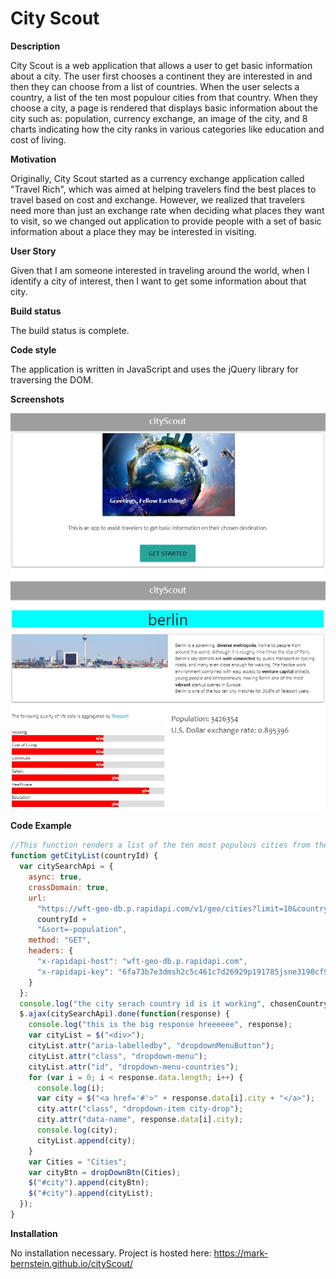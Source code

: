 # City Scout

**Description**

City Scout is a web application that allows a user to get basic information about a city. The user first chooses a continent they are interested in and then they can choose from a list of countries. When the user selects a country, a list of the ten most populour cities from that country. When they choose a city, a page is rendered that displays basic information about the city such as: population, currency exchange, an image of the city, and 8 charts indicating how the city ranks in various categories like education and cost of living.

**Motivation**

Originally, City Scout started as a currency exchange application called "Travel Rich", which was aimed at helping travelers find the best places to travel based on cost and exchange. However, we realized that travelers need more than just an exchange rate when deciding what places they want to visit, so we changed out application to provide people with a set of basic information about a place they may be interested in visiting.

**User Story**

Given that I am someone interested in traveling around the world, when I identify a city of interest, then I want to get some information about that city.

**Build status**

The build status is complete.

**Code style**

The application is written in JavaScript and uses the jQuery library for traversing the DOM.

**Screenshots**

![Homepage Screenshot](assets/homepage-screenshot.jpg)
![City facts page Screenshot](assets/city-facts-screenshot.jpg)

**Code Example**

```javascript
//This function renders a list of the ten most populous cities from the country that the user selects in the country drope down menu
function getCityList(countryId) {
  var citySearchApi = {
    async: true,
    crossDomain: true,
    url:
      "https://wft-geo-db.p.rapidapi.com/v1/geo/cities?limit=10&countryIds=" +
      countryId +
      "&sort=-population",
    method: "GET",
    headers: {
      "x-rapidapi-host": "wft-geo-db.p.rapidapi.com",
      "x-rapidapi-key": "6fa73b7e3dmsh2c5c461c7d26929p191785jsne3190cf9f4b1"
    }
  };
  console.log("the city serach country id is it working", chosenCountryId);
  $.ajax(citySearchApi).done(function(response) {
    console.log("this is the big response hreeeeee", response);
    var cityList = $("<div>");
    cityList.attr("aria-labelledby", "dropdownMenuButton");
    cityList.attr("class", "dropdown-menu");
    cityList.attr("id", "dropdown-menu-countries");
    for (var i = 0; i < response.data.length; i++) {
      console.log(i);
      var city = $("<a href='#'>" + response.data[i].city + "</a>");
      city.attr("class", "dropdown-item city-drop");
      city.attr("data-name", response.data[i].city);
      console.log(city);
      cityList.append(city);
    }
    var Cities = "Cities";
    var cityBtn = dropDownBtn(Cities);
    $("#city").append(cityBtn);
    $("#city").append(cityList);
  });
}
```

**Installation**

No installation necessary. Project is hosted here: https://mark-bernstein.github.io/cityScout/
